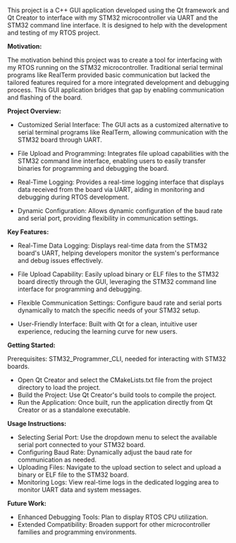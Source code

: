 This project is a C++ GUI application developed using the Qt framework and Qt Creator to interface with my STM32 microcontroller via UART and the STM32 command line interface. It is designed to help with the development and testing of my RTOS project.

**Motivation:**

The motivation behind this project was to create a tool for interfacing with my RTOS running on the STM32 microcontroller. Traditional serial terminal programs like RealTerm provided basic communication but lacked the tailored features required for a more integrated development and debugging process. This GUI application bridges that gap by enabling communication and flashing of the board.

**Project Overview:**

- Customized Serial Interface: The GUI acts as a customized alternative to serial terminal programs like RealTerm, allowing communication with the STM32 board through UART.

- File Upload and Programming: Integrates file upload capabilities with the STM32 command line interface, enabling users to easily transfer binaries for programming and debugging the board.

- Real-Time Logging: Provides a real-time logging interface that displays data received from the board via UART, aiding in monitoring and debugging during RTOS development.

- Dynamic Configuration: Allows dynamic configuration of the baud rate and serial port, providing flexibility in communication settings.

**Key Features:**

- Real-Time Data Logging: Displays real-time data from the STM32 board's UART, helping developers monitor the system's performance and debug issues effectively.

- File Upload Capability: Easily upload binary or ELF files to the STM32 board directly through the GUI, leveraging the STM32 command line interface for programming and debugging.

- Flexible Communication Settings: Configure baud rate and serial ports dynamically to match the specific needs of your STM32 setup.

- User-Friendly Interface: Built with Qt for a clean, intuitive user experience, reducing the learning curve for new users.

**Getting Started:**

Prerequisites: STM32_Programmer_CLI, needed for interacting with STM32 boards.

- Open Qt Creator and select the CMakeLists.txt file from the project directory to load the project.
- Build the Project: Use Qt Creator's build tools to compile the project.
- Run the Application: Once built, run the application directly from Qt Creator or as a standalone executable.

**Usage Instructions:**

- Selecting Serial Port: Use the dropdown menu to select the available serial port connected to your STM32 board.
- Configuring Baud Rate: Dynamically adjust the baud rate for communication as needed.
- Uploading Files: Navigate to the upload section to select and upload a binary or ELF file to the STM32 board.
- Monitoring Logs: View real-time logs in the dedicated logging area to monitor UART data and system messages.

**Future Work:**

- Enhanced Debugging Tools: Plan to display RTOS CPU utilization.
- Extended Compatibility: Broaden support for other microcontroller families and programming environments.
